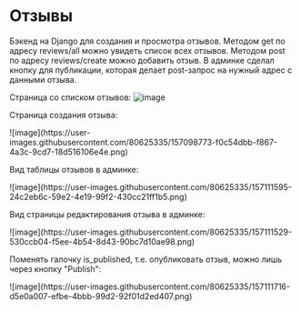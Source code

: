 # Отзывы
Бэкенд на Django для создания и просмотра отзывов. Методом get по адресу reviews/all можно увидеть список всех отзывов. Методом post по адресу reviews/create можно добавить отзыв. В админке сделал кнопку для публикации, которая делает post-запрос на нужный адрес с данными отзыва.

Страница со списком отзывов:
![image](https://user-images.githubusercontent.com/80625335/157098579-62929ad3-8a34-4290-a5cd-763cada5f47f.png)
</br>
<p>Страница создания отзыва:</p>
![image](https://user-images.githubusercontent.com/80625335/157098773-f0c54dbb-f867-4a3c-9cd7-18d516106e4e.png)
<br>
<p>Вид таблицы отзывов в админке:</p>
![image](https://user-images.githubusercontent.com/80625335/157111595-24c2eb6c-59e2-4e19-99f2-430cc21ff1b5.png)
<br>
<p>Вид страницы редактирования отзыва в админке:</p>
![image](https://user-images.githubusercontent.com/80625335/157111529-530ccb04-f5ee-4b54-8d43-90bc7d10ae98.png)
<br>
<p>Поменять галочку is_published, т.е. опубликовать отзыв, можно лишь через кнопку "Publish":</p>
![image](https://user-images.githubusercontent.com/80625335/157111716-d5e0a007-efbe-4bbb-99d2-92f01d2ed407.png)

